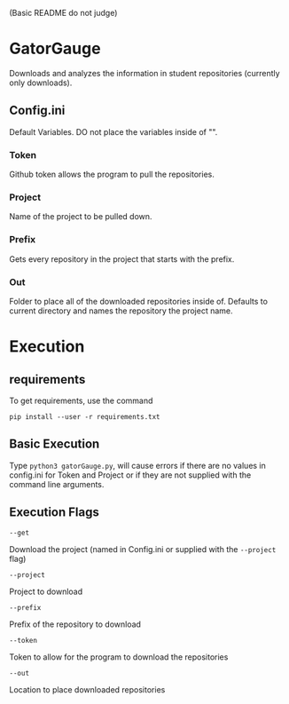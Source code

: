 (Basic README do not judge)
# GatorGauge

Downloads and analyzes the information in student repositories (currently only downloads).

## Config.ini

Default Variables. DO not place the variables inside of "".

### Token

Github token allows the program to pull the repositories.

### Project

Name of the project to be pulled down.

### Prefix

Gets every repository in the project that starts with the prefix.

### Out

Folder to place all of the downloaded repositories inside of. Defaults to current directory and names the 
repository the project name.

# Execution

## requirements

To get requirements, use the command 
```
pip install --user -r requirements.txt
```
## Basic Execution

Type ```python3 gatorGauge.py```, will cause errors if there are no values in config.ini for Token and Project 
or if they are not supplied with the command line arguments.

## Execution Flags

```
--get
```
Download the project (named in Config.ini or supplied with the ```--project``` flag)

```
--project
```
Project to download

```
--prefix

```
Prefix of the repository to download

```
--token
```
Token to allow for the program to download the repositories

```
--out
```
Location to place downloaded repositories


















